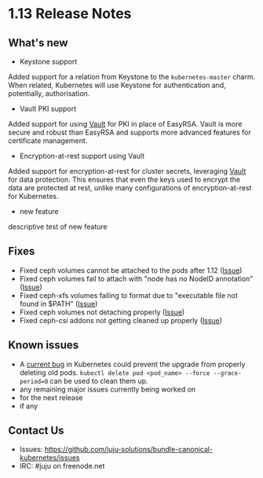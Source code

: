# 1.13 Release Notes

## What's new

- Keystone support

Added support for a relation from Keystone to the `kubernetes-master` charm. When related, Kubernetes 
will use Keystone for authentication and, potentially, authorisation.

- Vault PKI support

Added support for using [Vault](https://jujucharms.com/u/openstack-charmers/vault/) for PKI in place of
EasyRSA. Vault is more secure and robust than EasyRSA and supports more advanced features for certificate
management.

- Encryption-at-rest support using Vault

Added support for encryption-at-rest for cluster secrets, leveraging
[Vault](https://jujucharms.com/u/openstack-charmers/vault/) for data protection. This ensures that even
the keys used to encrypt the data are protected at rest, unlike many configurations of encryption-at-rest
for Kubernetes.

- new feature

descriptive test of new feature

## Fixes

- Fixed ceph volumes cannot be attached to the pods after 1.12 ([Issue](https://github.com/juju-solutions/bundle-canonical-kubernetes/issues/662))
- Fixed ceph volumes fail to attach with "node has no NodeID annotation" ([Issue](https://github.com/juju-solutions/bundle-canonical-kubernetes/issues/675))
- Fixed ceph-xfs volumes failing to format due to "executable file not found in $PATH" ([Issue](https://github.com/juju-solutions/bundle-canonical-kubernetes/issues/668))
- Fixed ceph volumes not detaching properly ([Issue](https://github.com/juju-solutions/bundle-canonical-kubernetes/issues/669))
- Fixed ceph-csi addons not getting cleaned up properly ([Issue](https://github.com/juju-solutions/bundle-canonical-kubernetes/issues/680))

## Known issues

 - A [current bug](https://github.com/kubernetes/kubernetes/issues/70044) in Kubernetes could prevent the upgrade from properly deleting old pods. `kubectl delete pod <pod_name> --force --grace-period=0` can be used to clean them up.
 - any remaining major issues currently being worked on
 - for the next release
 - if any

## Contact Us

- Issues: https://github.com/juju-solutions/bundle-canonical-kubernetes/issues
- IRC: #juju on freenode.net
